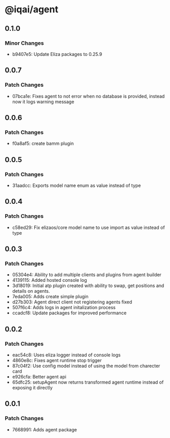 # @iqai/agent

## 0.1.0

### Minor Changes

- b9407e5: Update Eliza packages to 0.25.9

## 0.0.7

### Patch Changes

- 07bca1e: Fixes agent to not error when no database is provided, instead now it logs warning message

## 0.0.6

### Patch Changes

- f0a8af5: create bamm plugin

## 0.0.5

### Patch Changes

- 31aadcc: Exports model name enum as value instead of type

## 0.0.4

### Patch Changes

- c58ed29: Fix elizaos/core model name to use import as value instead of type

## 0.0.3

### Patch Changes

- 05304e4: Ability to add multiple clients and plugins from agent builder
- 4139115: Added hosted console log
- 3d18019: Initial atp plugin created with ability to swap, get positions and details on agents.
- 7eda005: Adds create simple plugin
- d27b303: Agent direct client not registering agents fixed
- 507f6c4: Adds logs in agent initalization process
- ccadcf8: Update packages for improved performance

## 0.0.2

### Patch Changes

- eac54c8: Uses eliza logger instead of console logs
- 4860e8c: Fixes agent runtime stop trigger
- 87c04f2: Use config model instead of using the model from charecter card
- e926cfa: Better agent api
- 65dfc25: setupAgent now returns transformed agent runtime instead of exposing it directly

## 0.0.1

### Patch Changes

- 7668991: Adds agent package
